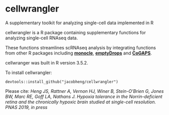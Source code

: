 # cellwrangler
A supplementary toolkit for analyzing single-cell data implemented in R

cellwrangler is a R package containing supplementary functions for analyzing single-cell RNAseq data.

These functions streamlines scRNAseq analysis by integrating functions from other R packages  including [**monocle**](https://github.com/cole-trapnell-lab/monocle-release), [**emptyDrops**](https://github.com/MarioniLab/EmptyDrops2017) and [**CoGAPS**](https://github.com/FertigLab/CoGAPS).

cellwranger was built in R version 3.5.2.

To install cellwrangler:

```
devtools::install_github("jacobheng/cellwrangler")
```

Please cite: *Heng JS, Rattner A, Vernon HJ, Winer B, Stein-O’Brien G, Jones BW, Marc RE, Goff LA, Nathans J. Hypoxia tolerance in the Norrin-deficient retina and the chronically hypoxic brain studied at single-cell resolution. PNAS 2019, in press*
